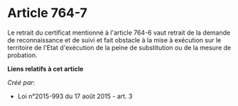 # Article 764-7

Le retrait du certificat mentionné à l'article 764-6 vaut retrait de la demande de reconnaissance et de suivi et fait
obstacle à la mise à exécution sur le territoire de l'Etat d'exécution de la peine de substitution ou de la mesure de
probation.

**Liens relatifs à cet article**

_Créé par_:

  - Loi n°2015-993 du 17 août 2015 - art. 3
